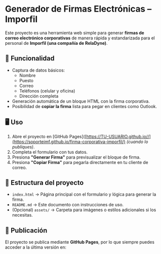 # Generador de Firmas Electrónicas – Imporfil

Este proyecto es una herramienta web simple para generar **firmas de correo electrónico corporativas** de manera rápida y estandarizada para el personal de **Imporfil (una compañía de RelaDyne)**.

## 🚀 Funcionalidad
- Captura de datos básicos:  
  - Nombre
  - Puesto
  - Correo
  - Teléfonos (celular y oficina)
  - Dirección completa
- Generación automática de un bloque HTML con la firma corporativa.
- Posibilidad de **copiar la firma** lista para pegar en clientes como Outlook.

## 🖥️ Uso
1. Abre el proyecto en [GitHub Pages]([https://TU-USUARIO.github.io//](https://soporteimf.github.io/firma-corporativa-imporfil/) _(cuando lo publiques)_.
2. Completa el formulario con tus datos.
3. Presiona **"Generar Firma"** para previsualizar el bloque de firma.
4. Presiona **"Copiar Firma"** para pegarla directamente en tu cliente de correo.

## 📂 Estructura del proyecto
- `index.html` → Página principal con el formulario y lógica para generar la firma.
- `README.md` → Este documento con instrucciones de uso.
- (Opcional) `assets/` → Carpeta para imágenes o estilos adicionales si los necesitas.

## 🔗 Publicación
El proyecto se publica mediante **GitHub Pages**, por lo que siempre puedes acceder a la última versión en:

